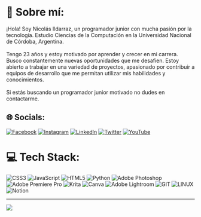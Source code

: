 # 💫 Sobre mí:
¡Hola! Soy Nicolás Ildarraz, un programador junior con mucha pasión por la tecnología. Estudio Ciencias de la Computación en la Universidad Nacional de Córdoba, Argentina.<br><br>Tengo 23 años y estoy motivado por aprender y crecer en mi carrera. Busco constantemente nuevas oportunidades que me desafien. Estoy abierto a trabajar en una variedad de proyectos, apasionado por contribuir a equipos de desarrollo que me permitan utilizar mis habilidades y conocimientos. <br><br>Si estás buscando un programador junior motivado no dudes en contactarme.


## 🌐 Socials:
[![Facebook](https://img.shields.io/badge/Facebook-%231877F2.svg?logo=Facebook&logoColor=white)](https://facebook.com/profile.php?id=100074206367150&sk=about) [![Instagram](https://img.shields.io/badge/Instagram-%23E4405F.svg?logo=Instagram&logoColor=white)](https://instagram.com/ildarraznicolas) [![LinkedIn](https://img.shields.io/badge/LinkedIn-%230077B5.svg?logo=linkedin&logoColor=white)](https://linkedin.com/in/ildarraznicolas) [![Twitter](https://img.shields.io/badge/Twitter-%231DA1F2.svg?logo=Twitter&logoColor=white)](https://twitter.com/ildarraznicolas) [![YouTube](https://img.shields.io/badge/YouTube-%23FF0000.svg?logo=YouTube&logoColor=white)](https://youtube.com/@ildarraznicolas) 

# 💻 Tech Stack:
![CSS3](https://img.shields.io/badge/css3-%231572B6.svg?style=for-the-badge&logo=css3&logoColor=white) ![JavaScript](https://img.shields.io/badge/javascript-%23323330.svg?style=for-the-badge&logo=javascript&logoColor=%23F7DF1E) ![HTML5](https://img.shields.io/badge/html5-%23E34F26.svg?style=for-the-badge&logo=html5&logoColor=white) ![Python](https://img.shields.io/badge/python-3670A0?style=for-the-badge&logo=python&logoColor=ffdd54) ![Adobe Photoshop](https://img.shields.io/badge/adobephotoshop-%2331A8FF.svg?style=for-the-badge&logo=adobephotoshop&logoColor=white) ![Adobe Premiere Pro](https://img.shields.io/badge/Adobe%20Premiere%20Pro-9999FF.svg?style=for-the-badge&logo=Adobe%20Premiere%20Pro&logoColor=white) ![Krita](https://img.shields.io/badge/Krita-203759?style=for-the-badge&logo=krita&logoColor=EEF37B) ![Canva](https://img.shields.io/badge/Canva-%2300C4CC.svg?style=for-the-badge&logo=Canva&logoColor=white) ![Adobe Lightroom](https://img.shields.io/badge/Adobe%20Lightroom-31A8FF.svg?style=for-the-badge&logo=Adobe%20Lightroom&logoColor=white) ![GIT](https://img.shields.io/badge/Git-fc6d26?style=for-the-badge&logo=git&logoColor=white) ![LINUX](https://img.shields.io/badge/Linux-FCC624?style=for-the-badge&logo=linux&logoColor=black) ![Notion](https://img.shields.io/badge/Notion-%23000000.svg?style=for-the-badge&logo=notion&logoColor=white)

---
[![](https://visitcount.itsvg.in/api?id=ildarraznicolas&icon=0&color=0)](https://visitcount.itsvg.in)

<!-- Proudly created with GPRM ( https://gprm.itsvg.in ) -->
